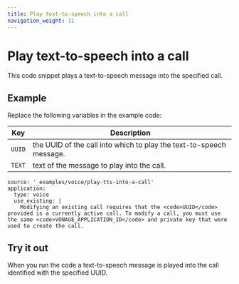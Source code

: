```yaml
---
title: Play text-to-speech into a call
navigation_weight: 11
---
```


# Play text-to-speech into a call

This code snippet plays a text-to-speech message into the specified call.

## Example

Replace the following variables in the example code:

Key |	Description
-- | --
`UUID` | the UUID of the call into which to play the text-to-speech message.
`TEXT` | text of the message to play into the call.


```code_snippets
source: '_examples/voice/play-tts-into-a-call'
application:
  type: voice
  use_existing: |
    Modifying an existing call requires that the <code>UUID</code> provided is a currently active call. To modify a call, you must use the same <code>VONAGE_APPLICATION_ID</code> and private key that were used to create the call.
```

## Try it out

When you run the code a text-to-speech message is played
into the call identified with the specified UUID.
